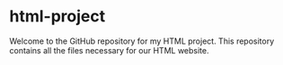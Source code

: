# html-project

Welcome to the GitHub repository for my HTML project. This repository contains all the files necessary for our HTML website.
